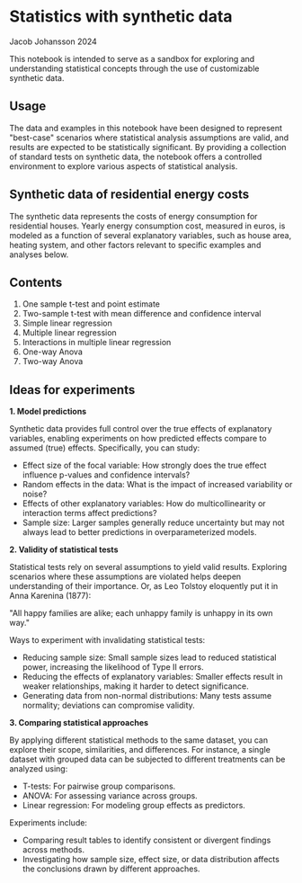 # Statistics with synthetic data

Jacob Johansson 2024

This notebook is intended to serve as a sandbox for exploring and understanding statistical concepts through the use of customizable synthetic data.

## Usage

The data and examples in this notebook have been designed to represent "best-case" scenarios where statistical analysis assumptions are valid, and results are expected to be statistically significant. By providing a collection of standard tests on synthetic data, the notebook offers a controlled environment to explore various aspects of statistical analysis.


## Synthetic data of residential energy costs

The synthetic data represents the costs of energy consumption for residential houses. Yearly energy consumption cost, measured in euros, is modeled as a function of several explanatory variables, such as house area, heating system, and other factors relevant to specific examples and analyses below.

## Contents

1. One sample t-test and point estimate
2. Two-sample t-test with mean difference and confidence interval
3. Simple linear regression
4. Multiple linear regression
5. Interactions in multiple linear regression
6. One-way Anova 
7. Two-way Anova

## Ideas for experiments

**1. Model predictions**

Synthetic data provides full control over the true effects of explanatory variables, enabling experiments on how predicted effects compare to assumed (true) effects. Specifically, you can study:

- Effect size of the focal variable: How strongly does the true effect influence p-values and confidence intervals?
- Random effects in the data: What is the impact of increased variability or noise?
- Effects of other explanatory variables: How do multicollinearity or interaction terms affect predictions?
- Sample size: Larger samples generally reduce uncertainty but may not always lead to better predictions in overparameterized models.

**2. Validity of statistical tests**

Statistical tests rely on several assumptions to yield valid results. Exploring scenarios where these assumptions are violated helps deepen understanding of their importance. Or, as Leo Tolstoy eloquently put it in Anna Karenina (1877):

"All happy families are alike; each unhappy family is unhappy in its own way."

Ways to experiment with invalidating statistical tests:

- Reducing sample size: Small sample sizes lead to reduced statistical power, increasing the likelihood of Type II errors.
- Reducing the effects of explanatory variables: Smaller effects result in weaker relationships, making it harder to detect significance.
- Generating data from non-normal distributions: Many tests assume normality; deviations can compromise validity.

**3. Comparing statistical approaches**

By applying different statistical methods to the same dataset, you can explore their scope, similarities, and differences. For instance, a single dataset with grouped data can be subjected to different treatments can be analyzed using:
- T-tests: For pairwise group comparisons.
- ANOVA: For assessing variance across groups.
- Linear regression: For modeling group effects as predictors.

Experiments include:

- Comparing result tables to identify consistent or divergent findings across methods.
- Investigating how sample size, effect size, or data distribution affects the conclusions drawn by different approaches.

 
